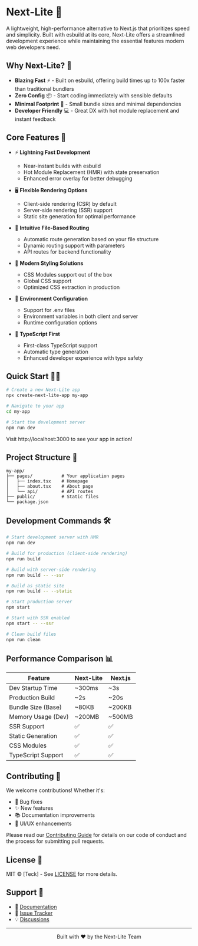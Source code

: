 # Next-Lite 🚀

A lightweight, high-performance alternative to Next.js that prioritizes speed and simplicity. Built with esbuild at its core, Next-Lite offers a streamlined development experience while maintaining the essential features modern web developers need.

## Why Next-Lite? 🤔

- **Blazing Fast** ⚡️ - Built on esbuild, offering build times up to 100x faster than traditional bundlers
- **Zero Config** 📦 - Start coding immediately with sensible defaults
- **Minimal Footprint** 🌱 - Small bundle sizes and minimal dependencies
- **Developer Friendly** 💻 - Great DX with hot module replacement and instant feedback

## Core Features 🎯

- ⚡️ **Lightning Fast Development**
  - Near-instant builds with esbuild
  - Hot Module Replacement (HMR) with state preservation
  - Enhanced error overlay for better debugging

- 🖥️ **Flexible Rendering Options**
  - Client-side rendering (CSR) by default
  - Server-side rendering (SSR) support
  - Static site generation for optimal performance

- 📁 **Intuitive File-Based Routing**
  - Automatic route generation based on your file structure
  - Dynamic routing support with parameters
  - API routes for backend functionality

- 🎨 **Modern Styling Solutions**
  - CSS Modules support out of the box
  - Global CSS support
  - Optimized CSS extraction in production

- 🔧 **Environment Configuration**
  - Support for .env files
  - Environment variables in both client and server
  - Runtime configuration options

- 💪 **TypeScript First**
  - First-class TypeScript support
  - Automatic type generation
  - Enhanced developer experience with type safety

## Quick Start 🏃‍♂️

```bash
# Create a new Next-Lite app
npx create-next-lite-app my-app

# Navigate to your app
cd my-app

# Start the development server
npm run dev
```

Visit http://localhost:3000 to see your app in action!

## Project Structure 📂

```
my-app/
├── pages/           # Your application pages
│   ├── index.tsx    # Homepage
│   ├── about.tsx    # About page
│   └── api/         # API routes
├── public/          # Static files
└── package.json
```

## Development Commands 🛠️

```bash
# Start development server with HMR
npm run dev

# Build for production (client-side rendering)
npm run build

# Build with server-side rendering
npm run build -- --ssr

# Build as static site
npm run build -- --static

# Start production server
npm start

# Start with SSR enabled
npm start -- --ssr

# Clean build files
npm run clean
```

## Performance Comparison 📊

| Feature              | Next-Lite | Next.js |
|---------------------|-----------|---------|
| Dev Startup Time    | ~300ms    | ~3s     |
| Production Build    | ~2s       | ~20s    |
| Bundle Size (Base)  | ~80KB     | ~200KB  |
| Memory Usage (Dev)  | ~200MB    | ~500MB  |
| SSR Support         | ✅        | ✅      |
| Static Generation   | ✅        | ✅      |
| CSS Modules         | ✅        | ✅      |
| TypeScript Support  | ✅        | ✅      |

## Contributing 🤝

We welcome contributions! Whether it's:
- 🐛 Bug fixes
- ✨ New features
- 📚 Documentation improvements
- 🎨 UI/UX enhancements

Please read our [Contributing Guide](CONTRIBUTING.md) for details on our code of conduct and the process for submitting pull requests.

## License 📄

MIT © [Teck] - See [LICENSE](LICENSE) for more details.

## Support 💬

- 📖 [Documentation](https://github.com/teckcode/next-lite/wiki)
- 🐛 [Issue Tracker](https://github.com/teckcode/next-lite/issues)
- 💡 [Discussions](https://github.com/teckcode/next-lite/discussions)

---

<p align="center">Built with ❤️ by the Next-Lite Team</p>
